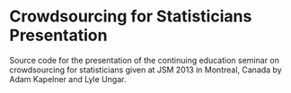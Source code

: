 Crowdsourcing for Statisticians Presentation
==========================

Source code for the presentation of the continuing education seminar on crowdsourcing for statisticians given at JSM 2013 in Montreal, Canada by Adam Kapelner and Lyle Ungar.
